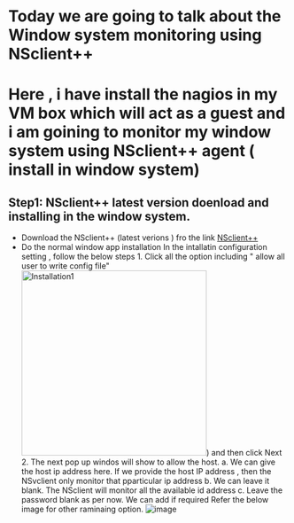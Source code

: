 # Today we are going to talk about the Window system monitoring using NSclient++ 
# Here , i have install the nagios in my VM box which will act as a guest and i am goining to monitor my window system using NSclient++ agent ( install in window system)
## Step1: NSclient++ latest version doenload and installing in the window system.
* Download the NSclient++ (latest verions ) fro the link [NSclient++](https://nsclient.org/download/thank-you/?file=https%3A%2F%2Fgithub.com%2Fmickem%2Fnscp%2Freleases%2Fdownload%2F0.5.2.35%2FNSCP-0.5.2.35-x64.msi)
* Do the normal window app installation
    In the intallatin configuration setting , follow the below steps
        1. Click all the option including  " allow all user to write config file" <img width="334" alt="Installation1" src="https://user-images.githubusercontent.com/48834323/111865063-c6e01b00-898a-11eb-9238-b7bd9567b452.png">) and then click Next
        2. The next pop up windos will show to allow the host.
            a. We can give the host ip address here. If  we provide the host IP address , then the NSvclient only monitor that pparticular ip address
            b. We can leave it blank. The NSclient will monitor all the available id address
            c. Leave the password blank as per now. We can add if required
        Refer the below image for other raminaing option. ![image](https://user-images.githubusercontent.com/48834323/111865360-a44f0180-898c-11eb-9150-abc5d0799d50.png)